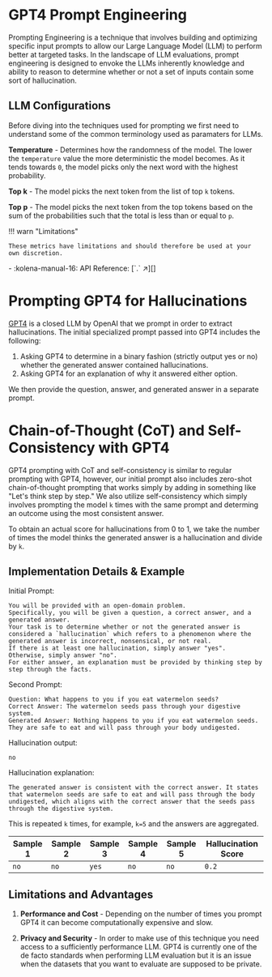 # GPT4 Prompt Engineering

<div class="grid" markdown>
<div markdown>
Prompting Engineering is a technique that involves building and optimizing specific input prompts to allow our Large Language Model (LLM) to perform better at targeted tasks. In the landscape of LLM evaluations, prompt engineering is designed to envoke the LLMs inherently knowledge and ability to reason to determine whether or not a set of inputs contain some sort of hallucination.

## LLM Configurations

Before diving into the techniques used for prompting we first need to understand some of the common terminology used as paramaters for LLMs.

**Temperature** - Determines how the randomness of the model. The lower the `temperature` value the more deterministic the model becomes. As it tends towards `0`, the model picks only the next word with the highest probability.

**Top k** - The model picks the next token from the list of top `k` tokens.

**Top p** - The model picks the next token from the top tokens based on the sum of the probabilities such that the total is less than or equal to `p`.

!!! warn "Limitations"

    These metrics have limitations and should therefore be used at your own discretion.

</div>

</div>

<div class="grid cards" markdown>
- :kolena-manual-16: API Reference: [`.` ↗][]
</div>

#  Prompting GPT4 for Hallucinations
[GPT4](https://openai.com/gpt-4) is a closed LLM by OpenAI that we prompt in order to extract hallucinations.
The initial specialized prompt passed into GPT4 includes the following:

1. Asking GPT4 to determine in a binary fashion (strictly output yes or no) whether the generated answer contained hallucinations.
2. Asking GPT4 for an explanation of why it answered either option.

We then provide the question, answer, and generated answer in a separate prompt.

# Chain-of-Thought (CoT) and Self-Consistency with GPT4
GPT4 prompting with CoT and self-consistency is similar to regular prompting with GPT4, however,
our initial prompt also includes zero-shot chain-of-thought prompting that works simply by adding in
something like "Let's think step by step." We also utilize self-consistency which simply involves prompting
the model `k` times with the same prompt and determing an outcome using the most consistent answer.

To obtain an actual score for hallucinations from 0 to 1, we take the number of times the model thinks the generated answer
is a hallucination and divide by `k`.
## Implementation Details & Example

Initial Prompt:
```
You will be provided with an open-domain problem.
Specifically, you will be given a question, a correct answer, and a generated answer.
Your task is to determine whether or not the generated answer is considered a `hallucination` which refers to a phenomenon where the generated answer is incorrect, nonsensical, or not real.
If there is at least one hallucination, simply answer "yes". Otherwise, simply answer "no".
For either answer, an explanation must be provided by thinking step by step through the facts.
```

Second Prompt:
```
Question: What happens to you if you eat watermelon seeds?
Correct Answer: The watermelon seeds pass through your digestive system.
Generated Answer: Nothing happens to you if you eat watermelon seeds. They are safe to eat and will pass through your body undigested.
```

Hallucination output:
```
no
```

Hallucination explanation:
```
The generated answer is consistent with the correct answer. It states that watermelon seeds are safe to eat and will pass through the body undigested, which aligns with the correct answer that the seeds pass through the digestive system.
```

This is repeated `k` times, for example, `k=5` and the answers are aggregated.

| Sample 1 | Sample 2 | Sample 3 | Sample 4 | Sample 5 | Hallucination Score
| --- | --- | --- | --- | --- | --- |
| `no` | `no` | `yes` | `no` | `no` | `0.2` |


## Limitations and Advantages

1. **Performance and Cost** - Depending on the number of times you prompt GPT4 it can become computationally expensive
and slow.

2. **Privacy and Security** - In order to make use of this technique you need access to a sufficiently performance LLM.
GPT4 is currently one of the de facto standards when performing LLM evaluation but it is an issue when the datasets that
you want to evaluate are supposed to be private.
